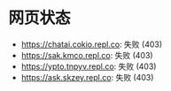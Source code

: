 # 网页状态
- https://chatai.cokio.repl.co: 失败 (403)
- https://sak.kmco.repl.co: 失败 (403)
- https://ypto.tnpyv.repl.co: 失败 (403)
- https://ask.skzey.repl.co: 失败 (403)
